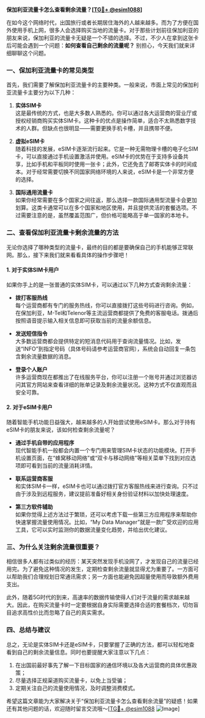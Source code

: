 **保加利亚流量卡怎么查看剩余流量？[[TG💪+ @esim1088](https://t.me/s/esim1088)]**

在如今这个网络时代，出国旅行或者长期居住海外的人越来越多。而为了方便在国外使用手机上网，很多人会选择购买当地的流量卡。对于那些计划前往保加利亚的朋友来说，保加利亚的流量卡无疑是一个不错的选择。不过，不少人在拿到这张卡后可能会遇到一个问题：**如何查看自己剩余的流量呢？** 别担心，今天我们就来详细聊聊这个问题。

### 一、保加利亚流量卡的常见类型

首先，我们需要了解保加利亚流量卡的主要种类。一般来说，市面上常见的保加利亚流量卡主要分为以下几种：

1. **实体SIM卡**  
   这是最传统的方式，也是大多数人熟悉的。你可以通过各大运营商的营业厅或授权经销商购买实体SIM卡。这种卡的优点是操作简单，适合不太熟悉数字技术的人群。但缺点也很明显——需要更换手机卡槽，并且携带不便。

2. **虚拟eSIM卡**  
   随着科技的发展，eSIM卡逐渐流行起来。它是一种无需物理卡槽的电子化SIM卡，可以直接通过手机设置激活并使用。eSIM卡的优势在于支持多设备共享，比如手机和平板同时使用一张卡；此外，它还免去了邮寄实体卡的时间成本。对于经常需要切换不同国家网络环境的人来说，eSIM卡是一个非常方便的选择。

3. **国际通用流量卡**  
   如果你经常需要在多个国家之间往返，那么选择一款国际通用型流量卡会更加划算。这类卡通常可以在多个国家和地区使用，并且提供灵活的套餐选项。不过需要注意的是，虽然覆盖范围广，但价格可能略高于单一国家的本地卡。

### 二、查看保加利亚流量卡剩余流量的方法

无论你选择了哪种类型的流量卡，最终的目的都是要确保自己的手机能够正常联网。那么，接下来我们就来看看具体的操作步骤吧！

#### 1. 对于实体SIM卡用户

如果你手上的是一张普通的实体SIM卡，可以通过以下几种方式查询剩余流量：

- **拨打客服热线**  
  每个运营商都有专门的服务热线，你可以直接拨打这些号码进行咨询。例如，在保加利亚，M-Tel和Telenor等主流运营商都提供了免费的客服电话。拨通后按照语音提示输入相关信息即可获取当前的流量余额信息。

- **发送短信指令**  
  大多数运营商都会提供特定的短消息代码用于查询流量情况。比如，发送“INFO”到指定号码（具体号码请参考运营商官网），系统会自动回复一条包含剩余流量数据的消息。

- **登录个人账户**  
  许多运营商现在都推出了在线服务平台，你可以注册一个账号并通过浏览器访问其官方网站来查看详细的账单记录及剩余流量状况。这种方式不仅直观而且安全可靠。

#### 2. 对于eSIM卡用户

随着智能手机功能日益强大，越来越多的人开始尝试使用eSIM卡。那么对于持有eSIM卡的朋友来说，该如何检查剩余流量呢？

- **通过手机自带的应用程序**  
  现代智能手机一般都会内置一个专门用来管理SIM卡状态的功能模块。打开手机设置页面，在“蜂窝移动网络”或“双卡与移动网络”等相关菜单下找到对应选项即可看到当前的流量消耗详情。

- **联系运营商客服**  
  和实体SIM卡一样，eSIM卡也可以通过拨打官方客服热线来进行查询。只不过由于涉及到远程服务，建议提前准备好相关身份验证材料以加快处理速度。

- **第三方软件辅助**  
  如果你觉得上述方法过于繁琐，还可以考虑下载一些第三方应用程序来帮助你快速掌握流量使用情况。比如，“My Data Manager”就是一款广受欢迎的应用工具，它可以实时监测你的数据流量变化趋势，并给出优化建议。

### 三、为什么关注剩余流量很重要？

相信很多人都有过类似的经历：某天突然发现手机没网了，才发现自己的流量已经用完。为了避免这种情况的发生，定期检查剩余流量就显得尤为重要了。一方面可以帮助我们合理规划日常通讯需求；另一方面也能避免因超量使用而导致额外费用支出。

此外，随着5G时代的到来，高速率的数据传输使得人们对于流量的需求越来越大。因此，在购买流量卡时一定要根据自身实际需要选择合适的套餐档次，切勿盲目追求高性价比而忽略了自己的真实需求。

### 四、总结与建议

总之，无论是实体SIM卡还是eSIM卡，只要掌握了正确的方法，都可以轻松地查看到自己的剩余流量信息。同时也要提醒大家注意以下几点：

1. 在出国前最好事先了解一下目标国家的通信环境以及各大运营商的具体优惠政策；
2. 尽量选择正规渠道购买流量卡，以免上当受骗；
3. 定期关注自己的流量使用情况，及时调整消费模式。

希望这篇文章能为大家解决关于“保加利亚流量卡怎么查看剩余流量”的疑惑！如果还有其他问题的话，欢迎随时留言交流哦～[[TG💪+ @esim1088](https://t.me/s/esim1088) ![Image](https://i.postimg.cc/4NQfJmqS/Snipaste-2025-05-13-00-14-12.png)]